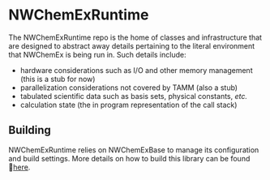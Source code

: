 NWChemExRuntime
===============

The NWChemExRuntime repo is the home of classes and infrastructure that are 
designed to abstract away details pertaining to the literal environment that 
NWChemEx is being run in.  Such details include:

- hardware considerations such as I/O and other memory management (this is a 
stub for now) 
- parallelization considerations not covered by TAMM (also a stub)
- tabulated scientific data such as basis sets, physical constants, *etc.*
- calculation state (the in program representation of the call stack)

Building
--------

NWChemExRuntime relies on NWChemExBase to manage its configuration and build 
settings.  More details on how to build this library can be found 
:link:[here](NWChemExBase/dox/Building.md).
